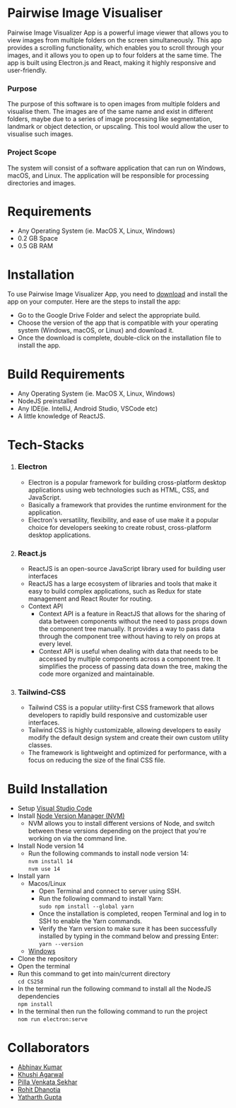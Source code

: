 # Pairwise Image Visualiser
Pairwise Image Visualizer App is a powerful image viewer that allows you to view images from multiple folders on the screen simultaneously. This app provides a scrolling functionality, which enables you to scroll through your images, and it allows you to open up to four folders at the same time. The app is built using Electron.js and React, making it highly responsive and user-friendly.
### Purpose
The purpose of this software is to open images from multiple folders and visualise them. The images are of the same name and exist in different folders, maybe due to a series of image processing like segmentation, landmark or object detection, or upscaling. This tool would allow the user to visualise such images. 
### Project Scope
The system will consist of a software application that can run on Windows, macOS, and Linux. The application will be responsible for processing directories and images.
# Requirements
- Any Operating System (ie. MacOS X, Linux, Windows)
- 0.2 GB Space
- 0.5 GB RAM
# Installation
To use Pairwise Image Visualizer App, you need to [download](https://drive.google.com/drive/folders/1hRv2dZ9KFbdIczkKXJTVfUltui2aIAdi?usp=share_link) and install the app on your computer. Here are the steps to install the app:

- Go to the Google Drive Folder and select the appropriate build.
- Choose the version of the app that is compatible with your operating system (Windows, macOS, or Linux) and download it.
- Once the download is complete, double-click on the installation file to install the app.

# Build Requirements
- Any Operating System (ie. MacOS X, Linux, Windows)
- NodeJS preinstalled
- Any IDE(ie. IntelliJ, Android Studio, VSCode etc)
- A little knowledge of ReactJS.
# Tech-Stacks
1.   ### Electron
     - Electron is a popular framework for building cross-platform desktop applications using web technologies such as HTML, CSS, and JavaScript.
     - Basically a framework that provides the runtime environment for the application.
     - Electron's versatility, flexibility, and ease of use make it a popular choice for developers seeking to create robust, cross-platform desktop applications.
2.   ### React.js
     - ReactJS is an open-source JavaScript library used for building user interfaces
     - ReactJS has a large ecosystem of libraries and tools that make it easy to build complex applications, such as Redux for state management and React Router for routing.
     - Context API
        - Context API is a feature in ReactJS that allows for the sharing of data between components without the need to pass props down the component tree manually. It provides a way to pass data through the component tree without having to rely on props at every level.
        - Context API is useful when dealing with data that needs to be accessed by multiple components across a component tree. It simplifies the process of passing data down the tree, making the code more organized and maintainable.
3.   ### Tailwind-CSS
     - Tailwind CSS is a popular utility-first CSS framework that allows developers to rapidly build responsive and customizable user interfaces. 
     - Tailwind CSS is highly customizable, allowing developers to easily modify the default design system and create their own custom utility classes.
     - The framework is lightweight and optimized for performance, with a focus on reducing the size of the final CSS file.

# Build Installation
- Setup [Visual Studio Code](https://code.visualstudio.com/)
- Install [Node Version Manager (NVM)](https://www.freecodecamp.org/news/node-version-manager-nvm-install-guide/)
    - NVM allows you to install different versions of Node, and switch between these versions depending on the project that you're working on via the command line.
- Install Node version 14
    - Run the following commands to install node version 14:<br />
     ```nvm install 14```<br />
     ```nvm use 14```
- Install yarn
    - Macos/Linux
         - Open Terminal and connect to server using SSH.
         - Run the following command to install Yarn:<br />
         ```sudo npm install --global yarn```
         - Once the installation is completed, reopen Terminal and log in to SSH to enable the Yarn commands.
         - Verify the Yarn version to make sure it has been successfully installed by typing in the command below and pressing Enter:<br />
         ```yarn --version```
    - [Windows](https://classic.yarnpkg.com/lang/en/docs/install/#windows-stable)
- Clone the repository
- Open the terminal
- Run this command to get into main/current directory <br />
``` cd CS258 ```
- In the terminal run the following command to install all the NodeJS dependencies <br /> 
  ```npm install```
- In the terminal then run the following command to run the project <br />
  ```nom run electron:serve```
# Collaborators
- [Abhinav Kumar](https://github.com/kr-200)
- [Khushi Agarwal](https://github.com/Khushi724)
- [Pilla Venkata Sekhar](https://github.com/PVSekhar1234)
- [Rohit Dhanotia](https://github.com/TechBot505)
- [Yatharth Gupta](https://github.com/Warlord-K)
